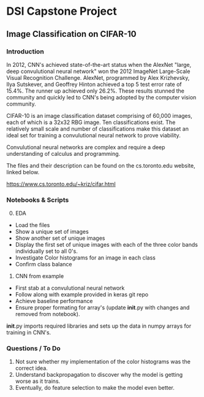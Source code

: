 # DSI Capstone Project
## Image Classification on CIFAR-10

### Introduction

In 2012, CNN's achieved state-of-the-art status when the AlexNet "large, deep convulutional neural network" won the 2012 ImageNet Large-Scale Visual Recognition Challenge. AlexNet, programmed by Alex Krizhevsky, Ilya Sutskever, and Geoffrey Hinton achieved a top 5 test error rate of 15.4%. The runner up achieved only 26.2%. These results stunned the community and quickly led to CNN's being adopted by the computer vision community. 

CIFAR-10 is an image classification dataset comprising of 60,000 images, each of which is a 32x32 RBG image. Ten classifications exist. The relatively small scale and number of classifications make this dataset an ideal set for training a convulutional neural network to prove viability. 

Convulutional neural networks are complex and require a deep understanding of calculus and programming. 

The files and their description can be found on the cs.toronto.edu website, linked below. 

https://www.cs.toronto.edu/~kriz/cifar.html

### Notebooks & Scripts

00. EDA 
 - Load the files
 - Show a unique set of images
 - Show another set of unique images
 - Display the first set of unique images with each of the three color bands individually set to all 0's.
 - Investigate Color histograms for an image in each class
 - Confirm class balance
01. CNN from example
 - First stab at a convulutional neural network
 - Follow along with example provided in keras git repo
 - Achieve baseline performance
 - Ensure proper formating for array's (update __init__.py with changes and removed from notebook). 

__init__.py imports required libraries and sets up the data in numpy arrays for training in CNN's. 

### Questions / To Do
1. Not sure whether my implementation of the color histograms was the correct idea. 
2. Understand backpropagation to discover why the model is getting worse as it trains.
3. Eventually, do feature selection to make the model even better. 